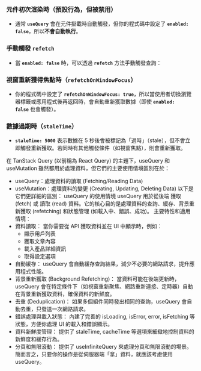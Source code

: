 ### **元件初次渲染時（預設行為，但被禁用）**

- 通常 **`useQuery`** 會在元件掛載時自動觸發，但你的程式碼中設定了 **`enabled: false`**，所以**不會自動執行**。

### **手動觸發 `refetch`**

- 當 **`enabled: false`** 時，可以透過 **`refetch`** 方法手動觸發查詢：

### **視窗重新獲得焦點時（`refetchOnWindowFocus`）**

- 你的程式碼中設定了 **`refetchOnWindowFocus: true`**，所以當使用者切換瀏覽器標籤或應用程式後再返回時，會自動重新獲取數據（即使 **`enabled: false`** 也會觸發）。

### **數據過期時（`staleTime`）**

- **`staleTime: 5000`** 表示數據在 5 秒後會被標記為「過時」（stale），但不會立即觸發重新獲取。若同時有其他觸發條件（如視窗焦點），則會重新獲取。

在 TanStack Query (以前稱為 React Query) 的主題下，useQuery 和 useMutation 雖然都用於處理資料，但它們的主要使用情境區別在於：
 * useQuery：處理資料的讀取 (Fetching/Reading Data)
 * useMutation：處理資料的變更 (Creating, Updating, Deleting Data)
以下是它們更詳細的區別：
useQuery 的使用情境
useQuery 用於從後端 獲取 (fetch) 或 讀取 (read) 資料。它的核心目的是處理資料的查詢、緩存、背景重新獲取 (refetching) 和狀態管理 (如載入中、錯誤、成功)。
主要特性和適用情境：
 * 資料讀取： 當你需要從 API 獲取資料並在 UI 中顯示時，例如：
   * 顯示用戶列表
   * 獲取文章內容
   * 載入產品詳細資訊
   * 取得設定選項
 * 自動緩存： useQuery 會自動緩存查詢結果，減少不必要的網路請求，提升應用程式性能。
 * 背景重新獲取 (Background Refetching)： 當資料可能在後端更新時，useQuery 會在特定條件下（如視窗重新聚焦、網路重新連接、定時器）自動在背景重新獲取資料，確保資料的新鮮度。
 * 去重 (Deduplication)： 如果多個組件同時發出相同的查詢，useQuery 會自動去重，只發送一次網路請求。
 * 錯誤處理與載入狀態： 內建了完善的 isLoading, isError, error, isFetching 等狀態，方便你處理 UI 的載入和錯誤顯示。
 * 資料新鮮度管理： 提供了 staleTime, cacheTime 等選項來細緻地控制資料的新鮮度和緩存行為。
 * 分頁和無限滾動： 提供了 useInfiniteQuery 來處理分頁和無限滾動的場景。
簡而言之，只要你的操作是從伺服器端「拿」資料，就應該考慮使用 useQuery。
